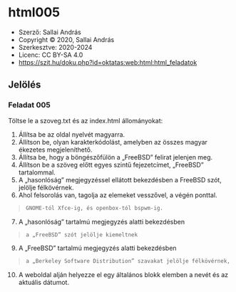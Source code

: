 # html005

* Szerző: Sallai András
* Copyright © 2020, Sallai András
* Szerkesztve: 2020-2024
* Licenc: CC BY-SA 4.0
* https://szit.hu/doku.php?id=oktatas:web:html:html_feladatok

## Jelölés
### Feladat 005

Töltse le a szoveg.txt és az index.html állományokat:

1. Állítsa be az oldal nyelvét magyarra.
2. Állítson be, olyan karakterkódolást, amelyben az összes magyar ékezetes megjeleníthető.
3. Állítsa be, hogy a böngészőfülön a „FreeBSD” felirat jelenjen meg.
4. Állítson be a szöveg előtt egyes szintű fejezetcímet, „FreeBSD” tartalommal.
5. A „hasonlóság” megjegyzéssel ellátott bekezdésben a FreeBSD szót, jelölje félkövérnek.
6. Ahol felsorolás van, tagolja az elemeket vesszővel, a végén ponttal.
>``` python linenums="1"
> GNOME-tól Xfce-ig, és openbox-tól bspwm-ig.
>```
7. A „hasonlóság” tartalmú megjegyzés alatti bekezdésben
>``` python linenums="1"
> a „FreeBSD” szót jelölje kiemeltnek
9. A „FreeBSD” tartalmú megjegyzés alatti bekezdésben
>``` python linenums="1"
> a „Berkeley Software Distribution” szavakat jelölje félkövérnek, és dőltnek
10. A weboldal alján helyezze el egy általános blokk elemben a nevét és az aktuális dátumot.
